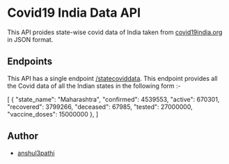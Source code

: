 # Covid19 India Data API

This API proides state-wise covid data of India taken from [covid19india.org](https://www.covid19india.org/) in JSON format.

## Endpoints

This API has a single endpoint [/statecoviddata](https://covid19indiaorgapi.herokuapp.com/statecoviddata).
This endpoint provides all the Covid data of all the Indian states in the following form :-

[
    {
        "state_name": "Maharashtra",
        "confirmed": 4539553,
        "active": 670301,
        "recovered": 3799266,
        "deceased": 67985,
        "tested": 27000000,
        "vaccine_doses": 15000000
    },
]

## Author 
- [anshul3pathi](https://github.com/anshul3pathi)
